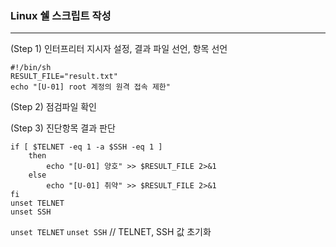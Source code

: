 

### Linux 쉘 스크립트 작성

------

(Step 1)  인터프리터 지시자 설정, 결과 파일 선언, 항목 선언

```
#!/bin/sh
RESULT_FILE="result.txt"
echo "[U-01] root 계정의 원격 접속 제한"
```



(Step 2) 점검파일 확인



(Step 3) 진단항목 결과 판단

```
if [ $TELNET -eq 1 -a $SSH -eq 1 ]
	then
		echo "[U-01] 양호" >> $RESULT_FILE 2>&1
	else
		echo "[U-01] 취약" >> $RESULT_FILE 2>&1
fi
unset TELNET
unset SSH
```

`unset TELNET`
`unset SSH` 		// TELNET, SSH 값 초기화



